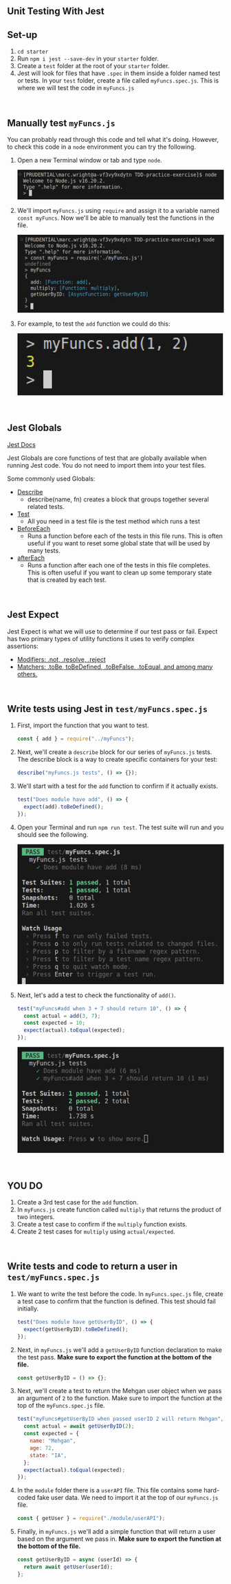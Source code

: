 ## Unit Testing With Jest

## Set-up

1. `cd starter`
1. Run `npm i jest --save-dev` in your `starter` folder.
1. Create a `test` folder at the root of your `starter` folder.
1. Jest will look for files that have `.spec` in them inside a folder named test or tests. In your `test` folder, create a file called `myFuncs.spec.js`. This is where we will test the code in `myFuncs.js`

<br>

## Manually test `myFuncs.js`

You can probably read through this code and tell what it's doing. However, to check this code in a `node` environment you can try the following.

1. Open a new Terminal window or tab and type `node`.

   ![](./assets/node.png)

2. We'll import `myFuncs.js` using `require` and assign it to a variable named `const myFuncs`. Now we'll be able to manually test the functions in the file.

   ![](./assets/require.png)

3. For example, to test the `add` function we could do this:

   ![](./assets/add.png)

<br>

## Jest Globals

[Jest Docs](https://jestjs.io/)

Jest Globals are core functions of test that are globally available when running Jest code. You do not need to import them into your test files.

Some commonly used Globals:

- [Describe](https://jestjs.io/docs/api#describename-fn)
   - describe(name, fn) creates a block that groups together several related tests. 
- [Test](https://jestjs.io/docs/api#testname-fn-timeout)
   - All you need in a test file is the test method which runs a test 
- [BeforeEach](https://jestjs.io/docs/api#beforeeachfn-timeout)
   - Runs a function before each of the tests in this file runs. This is often useful if you want to reset some global state that will be used by many tests.
- [afterEach](https://jestjs.io/docs/api#aftereachfn-timeout)
   - Runs a function after each one of the tests in this file completes. This is often useful if you want to clean up some temporary state that is created by each test.

<br>

## Jest Expect

Jest Expect is what we will use to determine if our test pass or fail. Expect has two primary types of utility functions it uses to verify complex assertions:

- [Modifiers: .not, .resolve, .reject](https://jestjs.io/docs/expect#modifiers)
- [Matchers: .toBe, toBeDefined, .toBeFalse, .toEqual, and among many others.](https://jestjs.io/docs/expect#matchers) 


<br>

## Write tests using Jest in `test/myFuncs.spec.js`

1. First, import the function that you want to test.

   ```js
   const { add } = require("../myFuncs");
   ```

1. Next, we'll create a `describe` block for our series of `myFuncs.js` tests. The describe block is a way to create specific containers for your test:

   ```js
   describe("myFuncs.js tests", () => {});
   ```

1. We'll start with a test for the `add` function to confirm if it actually exists.

   ```js
   test("Does module have add", () => {
     expect(add).toBeDefined();
   });
   ```

1. Open your Terminal and run `npm run test`. The test suite will run and you should see the following.

   ![](./assets/add-test.png)

1. Next, let's add a test to check the functionality of `add()`.

   ```js
   test("myFuncs#add when 3 + 7 should return 10", () => {
     const actual = add(3, 7);
     const expected = 10;
     expect(actual).toEqual(expected);
   });
   ```

   ![](./assets/add-with-two-tests.png)

<br>

## YOU DO

1. Create a 3rd test case for the `add` function.
1. In `myFuncs.js` create function called `multiply` that returns the product of two integers.
1. Create a test case to confirm if the `multiply` function exists.
1. Create 2 test cases for `multiply` using `actual/expected`.

<br>

## Write tests and code to return a user in `test/myFuncs.spec.js`

   
1. We want to write the test before the code. In `myFuncs.spec.js` file, create a test case to confirm that the function is defined. This test should fail initially.

   ```js
   test("Does module have getUserByID", () => {
     expect(getUserByID).toBeDefined();
   });
   ```

1. Next, in `myFuncs.js` we'll add a `getUserByID` function declaration to make the test pass. **Make sure to export the function at the bottom of the file.**

   ```js
   const getUserByID = () => {};
   ```

1. Next, we'll create a test to return the Mehgan user object when we pass an argument of `2` to the function. Make sure to import the function at the top of the `myFuncs.spec.js` file.

   ```js
   test("myFuncs#getUserByID when passed userID 2 will return Mehgan", async () => {
     const actual = await getUserByID(2);
     const expected = {
       name: "Mehgan",
       age: 72,
       state: "IA",
     };
     expect(actual).toEqual(expected);
   });
   ```

1. In the `module` folder there is a `userAPI` file. This file contains some hard-coded fake user data. We need to import it at the top of our `myFuncs.js` file.

   ```js
   const { getUser } = require("./module/userAPI");
   ```
 
1. Finally, in `myFuncs.js` we'll add a simple function that will return a user based on the argument we pass in. **Make sure to export the function at the bottom of the file.**

   ```js
   const getUserByID = async (userId) => {
     return await getUser(userId);
   };
   ```
